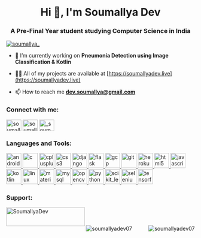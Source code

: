 <h1 align="center">Hi 👋, I'm Soumallya Dev</h1>
<h3 align="center">A Pre-Final Year student studying Computer Science in India</h3>

<p align="left"> <a href="https://twitter.com/soumallya_" target="blank"><img src="https://img.shields.io/twitter/follow/soumallya_?logo=twitter&style=for-the-badge" alt="soumallya_" /></a> </p>

- 🔭 I’m currently working on **Pneumonia Detection using Image Classification & Kotlin**

- 👨‍💻 All of my projects are available at [https://soumallyadev.live](https://soumallyadev.live)

- 📫 How to reach me **dev.soumallya@gmail.com**

<h3 align="left">Connect with me:</h3>
<p align="left">
<a href="https://twitter.com/soumallya_" target="blank"><img align="center" src="https://cdn.jsdelivr.net/npm/simple-icons@3.0.1/icons/twitter.svg" alt="soumallya_" height="30" width="40" /></a>
<a href="https://linkedin.com/in/soumallya-dev" target="blank"><img align="center" src="https://cdn.jsdelivr.net/npm/simple-icons@3.0.1/icons/linkedin.svg" alt="soumallya-dev" height="30" width="40" /></a>
<a href="https://instagram.com/_soumallya_" target="blank"><img align="center" src="https://cdn.jsdelivr.net/npm/simple-icons@3.0.1/icons/instagram.svg" alt="_soumallya_" height="30" width="40" /></a>
</p>

<h3 align="left">Languages and Tools:</h3>
<p align="left"> <a href="https://developer.android.com" target="_blank"> <img src="https://devicons.github.io/devicon/devicon.git/icons/android/android-original-wordmark.svg" alt="android" width="40" height="40"/> </a> <a href="https://www.cprogramming.com/" target="_blank"> <img src="https://devicons.github.io/devicon/devicon.git/icons/c/c-original.svg" alt="c" width="40" height="40"/> </a> <a href="https://www.w3schools.com/cpp/" target="_blank"> <img src="https://devicons.github.io/devicon/devicon.git/icons/cplusplus/cplusplus-original.svg" alt="cplusplus" width="40" height="40"/> </a> <a href="https://www.w3schools.com/css/" target="_blank"> <img src="https://devicons.github.io/devicon/devicon.git/icons/css3/css3-original-wordmark.svg" alt="css3" width="40" height="40"/> </a> <a href="https://www.djangoproject.com/" target="_blank"> <img src="https://devicons.github.io/devicon/devicon.git/icons/django/django-original.svg" alt="django" width="40" height="40"/> </a> <a href="https://flask.palletsprojects.com/" target="_blank"> <img src="https://www.vectorlogo.zone/logos/pocoo_flask/pocoo_flask-icon.svg" alt="flask" width="40" height="40"/> </a> <a href="https://cloud.google.com" target="_blank"> <img src="https://www.vectorlogo.zone/logos/google_cloud/google_cloud-icon.svg" alt="gcp" width="40" height="40"/> </a> <a href="https://git-scm.com/" target="_blank"> <img src="https://www.vectorlogo.zone/logos/git-scm/git-scm-icon.svg" alt="git" width="40" height="40"/> </a> <a href="https://heroku.com" target="_blank"> <img src="https://www.vectorlogo.zone/logos/heroku/heroku-icon.svg" alt="heroku" width="40" height="40"/> </a> <a href="https://www.w3.org/html/" target="_blank"> <img src="https://devicons.github.io/devicon/devicon.git/icons/html5/html5-original-wordmark.svg" alt="html5" width="40" height="40"/> </a> <a href="https://developer.mozilla.org/en-US/docs/Web/JavaScript" target="_blank"> <img src="https://devicons.github.io/devicon/devicon.git/icons/javascript/javascript-original.svg" alt="javascript" width="40" height="40"/> </a> <a href="https://kotlinlang.org" target="_blank"> <img src="https://www.vectorlogo.zone/logos/kotlinlang/kotlinlang-icon.svg" alt="kotlin" width="40" height="40"/> </a> <a href="https://www.linux.org/" target="_blank"> <img src="https://devicons.github.io/devicon/devicon.git/icons/linux/linux-original.svg" alt="linux" width="40" height="40"/> </a> <a href="https://materializecss.com/" target="_blank"> <img src="https://raw.githubusercontent.com/prplx/svg-logos/5585531d45d294869c4eaab4d7cf2e9c167710a9/svg/materialize.svg" alt="materialize" width="40" height="40"/> </a> <a href="https://www.mysql.com/" target="_blank"> <img src="https://devicons.github.io/devicon/devicon.git/icons/mysql/mysql-original-wordmark.svg" alt="mysql" width="40" height="40"/> </a> <a href="https://opencv.org/" target="_blank"> <img src="https://www.vectorlogo.zone/logos/opencv/opencv-icon.svg" alt="opencv" width="40" height="40"/> </a> <a href="https://www.python.org" target="_blank"> <img src="https://devicons.github.io/devicon/devicon.git/icons/python/python-original.svg" alt="python" width="40" height="40"/> </a> <a href="https://scikit-learn.org/" target="_blank"> <img src="https://upload.wikimedia.org/wikipedia/commons/0/05/Scikit_learn_logo_small.svg" alt="scikit_learn" width="40" height="40"/> </a> <a href="https://www.selenium.dev" target="_blank"> <img src="https://raw.githubusercontent.com/detain/svg-logos/780f25886640cef088af994181646db2f6b1a3f8/svg/selenium-logo.svg" alt="selenium" width="40" height="40"/> </a> <a href="https://www.tensorflow.org" target="_blank"> <img src="https://www.vectorlogo.zone/logos/tensorflow/tensorflow-icon.svg" alt="tensorflow" width="40" height="40"/> </a> </p>


<h3 align="left">Support:</h3>
<p><a href="https://www.buymeacoffee.com/SoumallyaDev"> <img align="left" src="https://cdn.buymeacoffee.com/buttons/v2/default-yellow.png" height="50" width="210" alt="SoumallyaDev" /></a></p><br><br>


<p><img align="left" src="https://github-readme-stats.vercel.app/api/top-langs?username=soumallyadev07&show_icons=true&locale=en&layout=compact" alt="soumallyadev07" /></p>

<p>&nbsp;<img align="right" src="https://github-readme-stats.vercel.app/api?username=soumallyadev07&show_icons=true&locale=en" alt="soumallyadev07" /></p>

